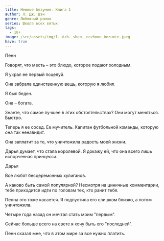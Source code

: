 ```yaml
---
title: Нежное безумие. Книга 1
author: Л. Дж. Шэн
genre: Любовный роман
series: Школа всех вятых
tags:
  - 18+
image: /src/assets/img/l._dzh._shen__nezhnoe_bezumie.jpeg
have: true
---
```

Пенн

Говорят, что месть – это блюдо, которое подают холодным.

Я украл ее первый поцелуй.

Она забрала единственную вещь, которую я любил.

Я был беден.

Она – богата.

Знаете, что самое лучшее в этих обстоятельствах? Они могут меняться. Быстро.

Теперь я ее сосед. Ее мучитель. Капитан футбольной команды, которую она так ненавидит.

Она заплатит за то, что уничтожила радость моей жизни.

Дарья думает, что стала королевой. Я докажу ей, что она всего лишь испорченная принцесса.



Дарья

Все любят бесцеремонных хулиганов.

А каково быть самой популярной? Несмотря на циничные комментарии, тебе приходится идти по головам тех, кто ранит тебя.

Пенна это тоже касается. Я подпустила его слишком близко, а потом уничтожила.

Четыре года назад он мечтал стать моим "первым".

Сейчас больше всего на свете я хочу быть его "последней".

Пенн сказал мне, что в этом мире за все нужно платить.
